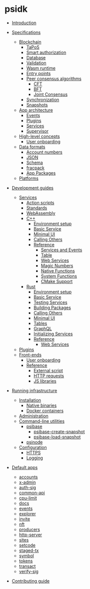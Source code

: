 # psidk

- [Introduction](README.md)

- [Specifications](specifications/README.md)

  - [Blockchain](specifications/blockchain/README.md)
    - [TaPoS](specifications/blockchain/tapos.md)
    - [Smart authorization](specifications/blockchain/smart-authorization.md)
    - [Database](specifications/blockchain/database.md)
    - [Validation](specifications/blockchain/validation.md)
    - [Wasm runtime](specifications/blockchain/wasm-runtime.md)
    - [Entry points](specifications/blockchain/entry-points.md)
    - [Peer consensus algorithms](specifications/blockchain/peer-consensus/README.md)
      - [CFT](specifications/blockchain/peer-consensus/cft.md)
      - [BFT](specifications/blockchain/peer-consensus/bft.md)
      - [Joint Consensus](specifications/blockchain/peer-consensus/joint-consensus.md)
    - [Synchronization](specifications/blockchain/synchronization.md)
    - [Snapshots](specifications/blockchain/snapshots.md)
  - [App architecture](specifications/app-architecture/README.md)
    - [Events](specifications/app-architecture/events.md)
    - [Plugins](specifications/app-architecture/plugins.md)
    - [Services](specifications/app-architecture/services.md)
    - [Supervisor](specifications/app-architecture/supervisor.md)
  - [High-level concepts]()
    - [User onboarding](specifications/concepts/user-onboarding.md)
  - [Data formats]()
    - [Account numbers](specifications/data-formats/account-numbers.md)
    - [JSON](specifications/data-formats/json.md)
    - [Schema](specifications/data-formats/schema.md)
    - [fracpack](specifications/data-formats/fracpack.md)
    - [App Packages](specifications/data-formats/package.md)
  - [Platforms](specifications/platforms/README.md)

- [Development guides](development/README.md)

  - [Services](development/services/README.md)
    - [Action scripts](development/services/action-scripts.md)
    - [Standards](development/services/standards.md)
    - [WebAssembly](development/services/webassembly.md)
    - [C++](development/services/cpp-service/README.md)
      - [Environment setup](development/services/cpp-service/setup.md)
      - [Basic Service](development/services/cpp-service/basic/README.md)
      - [Minimal UI](development/services/cpp-service/minimal-ui/README.md)
      - [Calling Others](development/services/cpp-service/calling/README.md)
      - [Reference]()
        - [Services and Events](development/services/cpp-service/reference/services-events.md)
        - [Table](development/services/cpp-service/reference/table.md)
        - [Web Services](development/services/cpp-service/reference/web-services.md)
        - [Magic Numbers](development/services/cpp-service/reference/magic-numbers.md)
        - [Native Functions](development/services/cpp-service/reference/native-functions.md)
        - [System Functions](development/services/cpp-service/reference/system.md)
        - [CMake Support](development/services/cpp-service/reference/cmake.md)
    - [Rust](development/services/rust-service/README.md)
      - [Environment setup](development/services/rust-service/setup.md)
      - [Basic Service](development/services/rust-service/basic/README.md)
      - [Testing Services](development/services/rust-service/testing.md)
      - [Building Packages](development/services/rust-service/package.md)
      - [Calling Others](development/services/rust-service/calling.md)
      - [Minimal UI](development/services/rust-service/minimal-ui.md)
      - [Tables](development/services/rust-service/tables.md)
      - [GraphQL](development/services/rust-service/graphql.md)
      - [Initializing Services](development/services/rust-service/pre-action.md)
      - [Reference]()
        - [Web Services](development/services/rust-service/reference/web-services.md)
  - [Plugins]()
  - [Front-ends](development/front-ends/README.md)
    - [User onboarding]()
    - [Reference]()
      - [External script](development/front-ends/reference/external.md)
      - [HTTP requests](development/front-ends/reference/http-requests.md)
      - [JS libraries](development/front-ends/reference/js-libraries.md)

- [Running infrastructure](run-infrastructure/README.md)

  - [Installation]()
    - [Native binaries]()
    - [Docker containers]()
  - [Administration](run-infrastructure/administration.md)
  - [Command-line utilities](run-infrastructure/cli/README.md)
    - [psibase](run-infrastructure/cli/psibase.md)
      - [psibase-create-snapshot](run-infrastructure/cli/psibase-create-snapshot.md)
      - [psibase-load-snapshot](run-infrastructure/cli/psibase-load-snapshot.md)
    - [psinode](run-infrastructure/cli/psinode.md)
  - [Configuration]()
    - [HTTPS](run-infrastructure/configuration/https.md)
    - [Logging](run-infrastructure/configuration/logging.md)

- [Default apps](default-apps/README.md)

  - [accounts](default-apps/accounts.md)
  - [x-admin](default-apps/x-admin.md)
  - [auth-sig](default-apps/auth-sig.md)
  - [common-api](default-apps/common-api.md)
  - [cpu-limit]()
  - [docs](default-apps/docs.md)
  - [events](default-apps/events.md)
  - [explorer]()
  - [invite](default-apps/invite.md)
  - [nft]()
  - [producers]()
  - [http-server](default-apps/http-server.md)
  - [sites](default-apps/sites.md)
  - [setcode](default-apps/setcode.md)
  - [staged-tx](default-apps/staged-tx.md)
  - [symbol]()
  - [tokens]()
  - [transact](default-apps/transact.md)
  - [verify-sig]()

- [Contributing guide](contribute/README.md)
